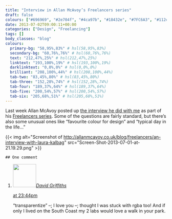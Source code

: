 ```yaml
---
title: "Interview in Allan McAvoy’s Freelancers series"
draft: false
colours: ["#696969", "#2e704f", "#4ca97b", "#18432e", "#7FC6A3", "#112c1f", "#ffffff"]
date: 2013-07-02T09:00:11+00:00
categories: ["Design", "Freelancing"]
tags: []
body_classes: "blog"
colours:
  primary-bg: "58,95%,83%" # hsl(58,95%,83%)
  secondary-bg: "60,76%,76%" # hsl(60,76%,76%)
  text: "212,47%,25%" # hsl(212,47%,25%)
  linktext: "193,100%,19%" # hsl(193,100%,19%)
  darklinktext: "0,0%,0%" # hsl(0,0%,0%)
  brilliant: "208,100%,44%" # hsl(208,100%,44%)
  tab-two: "83,45%,80%" # hsl(83,45%,80%)
  tab-three: "152,28%,74%" # hsl(152,28%,74%)
  tab-four: "189,37%,64%" # hsl(189,37%,64%)
  tab-five: "200,54%,57%" # hsl(200,54%,57%)
  tab-six: "205,68%,51%" # hsl(205,68%,51%)
---
```


Last week Allan McAvoy posted up [the interview he did with me](http://allanmcavoy.co.uk/blog/freelancers/an-interview-with-laura-kalbag "An interview with Laura Kalbag") as part of his [Freelancers series](http://allanmcavoy.co.uk/blog/category/freelancers). Some of the questions are fairly standard, but there’s also some unusual ones like “favourite colour for design” and “typical day in the life…”

{{< img alt="Screenshot of http://allanmcavoy.co.uk/blog/freelancers/an-interview-with-laura-kalbag" src="Screen-Shot-2013-07-01-at-21.19.29.png" >}}

	## One comment

<ol class="commentlist">
	<li class="comment even thread-even depth-1" id="li-comment-562">
			<div class="comment-author vcard">
			<img alt='' src='https://secure.gravatar.com/avatar/d96a2fa3a046fcf5cb5230525a1f4918?s=72&amp;d=mm&amp;r=g' srcset='https://secure.gravatar.com/avatar/d96a2fa3a046fcf5cb5230525a1f4918?s=144&amp;d=mm&amp;r=g 2x' class='avatar avatar-72 photo' height='72' width='72' /><cite class="fn"><a href='http://djisystems.com' rel='external nofollow' class='url'>David Griffiths</a></cite>
				<aside class="comment-meta commentmetadata"><p><a href="#comment-562"><time datetime="2013-07-03T23:44:30+00:00" pubdate class="published">
		 at <span class="hours">23:44pm</span></time></a></p>
	</aside>
	</div>
	<div class="comment-entry">
		“transparentize” –; I love you –; thought I was stuck with rgba too! And if only I lived on the South Coast my 2 labs would love a walk in your park.
	</div>
</li>
</ol>
